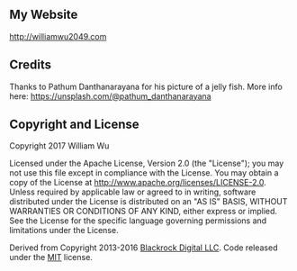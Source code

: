 ## My Website
http://williamwu2049.com

## Credits
Thanks to Pathum Danthanarayana for his picture of a jelly fish. More info here: https://unsplash.com/@pathum_danthanarayana

## Copyright and License

Copyright 2017 William Wu

Licensed under the Apache License, Version 2.0 (the "License");
you may not use this file except in compliance with the License.
You may obtain a copy of the License at http://www.apache.org/licenses/LICENSE-2.0.
Unless required by applicable law or agreed to in writing, software
distributed under the License is distributed on an "AS IS" BASIS,
WITHOUT WARRANTIES OR CONDITIONS OF ANY KIND, either express or implied.
See the License for the specific language governing permissions and
limitations under the License.

Derived from Copyright 2013-2016 [Blackrock Digital LLC](https://github.com/BlackrockDigital/startbootstrap-clean-blog/tree/gh-pages). Code released under the [MIT](https://github.com/BlackrockDigital/startbootstrap-clean-blog/blob/gh-pages/LICENSE) license.
